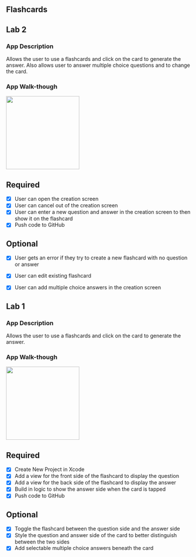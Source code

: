 ## Flashcards
## Lab 2

### App Description
Allows the user to use a flashcards and click on the card to generate the answer. Also allows user to answer multiple choice questions and to change the card.

### App Walk-though
<img src="https://i.imgur.com/AgFEgMr.gifv" width=200><br>


## Required
- [x] User can open the creation screen
- [x] User can cancel out of the creation screen
- [x] User can enter a new question and answer in the creation screen to then show it on the flashcard
- [x] Push code to GitHub
## Optional
- [x] User gets an error if they try to create a new flashcard with no question or answer
- [x] User can edit existing flashcard
- [x] User can add multiple choice answers in the creation screen



## Lab 1
### App Description
Allows the user to use a flashcards and click on the card to generate the answer.

### App Walk-though
<img src="https://i.imgur.com/JUjQcXV.gif" width=200><br>


## Required
- [x] Create New Project in Xcode
- [x] Add a view for the front side of the flashcard to display the question
- [x] Add a view for the back side of the flashcard to display the answer
- [x] Build in logic to show the answer side when the card is tapped
- [x] Push code to GitHub
## Optional
- [x] Toggle the flashcard between the question side and the answer side
- [x] Style the question and answer side of the card to better distinguish between the two sides
- [x] Add selectable multiple choice answers beneath the card
